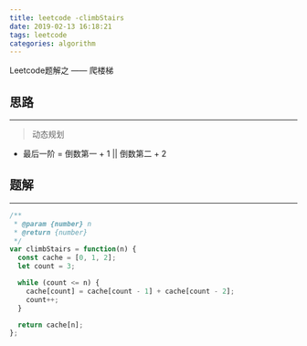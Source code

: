```yaml
---
title: leetcode -climbStairs
date: 2019-02-13 16:18:21
tags: leetcode
categories: algorithm
---
```


Leetcode题解之 —— 爬楼梯


<!-- more -->


## 思路

------

> 动态规划

- 最后一阶 = 倒数第一 + 1 || 倒数第二 + 2

## 题解

------

```ts
/**
 * @param {number} n
 * @return {number}
 */
var climbStairs = function(n) {
  const cache = [0, 1, 2];
  let count = 3;

  while (count <= n) {
    cache[count] = cache[count - 1] + cache[count - 2];
    count++;
  }

  return cache[n];
};
```